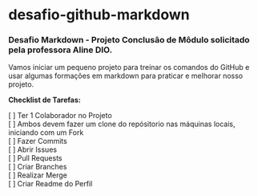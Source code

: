 # desafio-github-markdown
### Desafio Markdown - Projeto Conclusão de Môdulo solicitado pela professora Aline DIO.

Vamos iniciar um pequeno projeto para treinar os comandos do GitHub e usar algumas formações em markdown para praticar e melhorar nosso projeto.

**Checklist de Tarefas:**

[ ] Ter 1 Colaborador no Projeto<br>
[ ] Ambos devem fazer um clone do repósitorio nas máquinas locais, iniciando com um Fork<br>
[ ] Fazer Commits<br>
[ ] Abrir Issues<br>
[ ] Pull Requests<br>
[ ] Criar Branches<br>
[ ] Realizar Merge<br>
[ ] Criar Readme do Perfil
